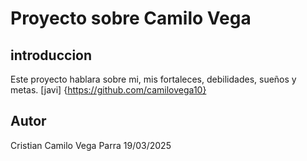 # Proyecto sobre Camilo Vega
## introduccion
Este proyecto hablara sobre mi, mis fortaleces, debilidades, sueños y metas.
[javi] {https://github.com/camilovega10}
## Autor
Cristian Camilo Vega Parra 19/03/2025